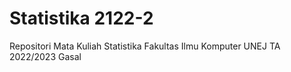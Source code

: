 # Statistika 2122-2
 Repositori Mata Kuliah Statistika Fakultas Ilmu Komputer UNEJ TA 2022/2023 Gasal

